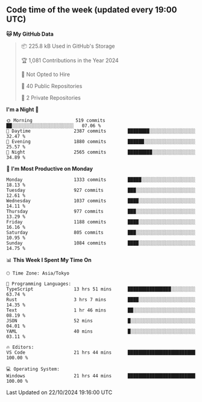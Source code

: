 ## Code time of the week (updated every 19:00 UTC)

<!--START_SECTION:waka-->
**🐱 My GitHub Data** 

> 📦 225.8 kB Used in GitHub's Storage 
 > 
> 🏆 1,081 Contributions in the Year 2024
 > 
> 🚫 Not Opted to Hire
 > 
> 📜 40 Public Repositories 
 > 
> 🔑 2 Private Repositories 
 > 
**I'm a Night 🦉** 

```text
🌞 Morning                519 commits         ██░░░░░░░░░░░░░░░░░░░░░░░   07.06 % 
🌆 Daytime                2387 commits        ████████░░░░░░░░░░░░░░░░░   32.47 % 
🌃 Evening                1880 commits        ██████░░░░░░░░░░░░░░░░░░░   25.57 % 
🌙 Night                  2565 commits        █████████░░░░░░░░░░░░░░░░   34.89 % 
```
📅 **I'm Most Productive on Monday** 

```text
Monday                   1333 commits        █████░░░░░░░░░░░░░░░░░░░░   18.13 % 
Tuesday                  927 commits         ███░░░░░░░░░░░░░░░░░░░░░░   12.61 % 
Wednesday                1037 commits        ████░░░░░░░░░░░░░░░░░░░░░   14.11 % 
Thursday                 977 commits         ███░░░░░░░░░░░░░░░░░░░░░░   13.29 % 
Friday                   1188 commits        ████░░░░░░░░░░░░░░░░░░░░░   16.16 % 
Saturday                 805 commits         ███░░░░░░░░░░░░░░░░░░░░░░   10.95 % 
Sunday                   1084 commits        ████░░░░░░░░░░░░░░░░░░░░░   14.75 % 
```


📊 **This Week I Spent My Time On** 

```text
🕑︎ Time Zone: Asia/Tokyo

💬 Programming Languages: 
TypeScript               13 hrs 51 mins      ████████████████░░░░░░░░░   63.74 % 
Rust                     3 hrs 7 mins        ████░░░░░░░░░░░░░░░░░░░░░   14.35 % 
Text                     1 hr 46 mins        ██░░░░░░░░░░░░░░░░░░░░░░░   08.19 % 
JSON                     52 mins             █░░░░░░░░░░░░░░░░░░░░░░░░   04.01 % 
YAML                     40 mins             █░░░░░░░░░░░░░░░░░░░░░░░░   03.11 % 

🔥 Editors: 
VS Code                  21 hrs 44 mins      █████████████████████████   100.00 % 

💻 Operating System: 
Windows                  21 hrs 44 mins      █████████████████████████   100.00 % 
```


 Last Updated on 22/10/2024 19:16:00 UTC
<!--END_SECTION:waka-->